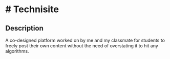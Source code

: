 # # Technisite

## Description
A co-designed platform worked on by me and my classmate for students to freely post their own content without the need of overstating it to hit any algorithms.
